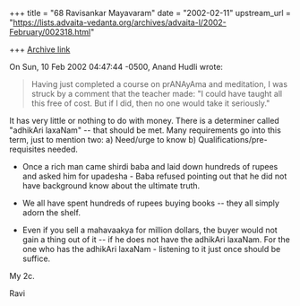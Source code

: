 +++
title = "68 Ravisankar Mayavaram"
date = "2002-02-11"
upstream_url = "https://lists.advaita-vedanta.org/archives/advaita-l/2002-February/002318.html"

+++
[Archive link](https://lists.advaita-vedanta.org/archives/advaita-l/2002-February/002318.html)

On Sun, 10 Feb 2002 04:47:44 -0500, Anand Hudli <anandhudli at HOTMAIL.COM>
wrote:

>Having just completed a course on prANAyAma and meditation, I was struck
>by a comment that the teacher made: "I could have taught all this free of
>cost. But if I did, then no one would take it seriously."

It has very little or nothing to do with money. There is a determiner
called "adhikAri laxaNam" -- that should be met. Many requirements go into
this term, just to mention two: a) Need/urge to know b) Qualifications/pre-
requisites needed.


 - Once a rich man came shirdi baba and laid down hundreds of rupees and
asked him for upadesha - Baba refused pointing out that he did not have
background know about the ultimate truth.

- We all have spent hundreds of rupees buying books -- they all simply
adorn the shelf.

- Even if you sell a mahavaakya for million dollars, the buyer would not
gain a thing out of it -- if he does not have the adhikAri laxaNam. For the
one who has the adhikAri laxaNam - listening to it just once should be
suffice.

My 2c.

Ravi

